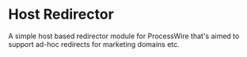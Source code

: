 Host Redirector
===============

A simple host based redirector module for ProcessWire that's aimed to support ad-hoc redirects for marketing domains etc.
